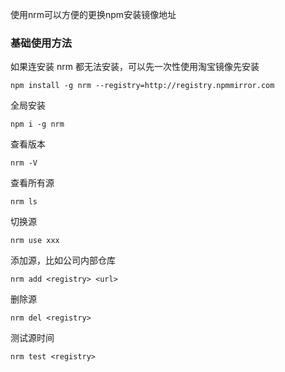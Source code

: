 使用nrm可以方便的更换npm安装镜像地址

### 基础使用方法
如果连安装 nrm 都无法安装，可以先一次性使用淘宝镜像先安装
```shell
npm install -g nrm --registry=http://registry.npmmirror.com
```

全局安装
```shell
npm i -g nrm
```

查看版本
```shell
nrm -V
```

查看所有源
```shell
nrm ls
```

切换源
```shell
nrm use xxx
```

添加源，比如公司内部仓库
```shell
nrm add <registry> <url>
```

删除源
```shell
nrm del <registry>
```

测试源时间
```shell
nrm test <registry>
```
